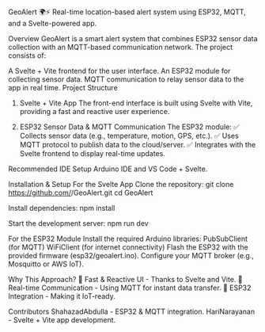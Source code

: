 GeoAlert 🌍⚡
Real-time location-based alert system using ESP32, MQTT, and a Svelte-powered app.

Overview
GeoAlert is a smart alert system that combines ESP32 sensor data collection with an MQTT-based communication network. The project consists of:

A Svelte + Vite frontend for the user interface.
An ESP32 module for collecting sensor data.
MQTT communication to relay sensor data to the app in real time.
Project Structure
1. Svelte + Vite App
The front-end interface is built using Svelte with Vite, providing a fast and reactive user experience.

2. ESP32 Sensor Data & MQTT Communication
The ESP32 module:
✅ Collects sensor data (e.g., temperature, motion, GPS, etc.).
✅ Uses MQTT protocol to publish data to the cloud/server.
✅ Integrates with the Svelte frontend to display real-time updates.

Recommended IDE Setup
Arduino IDE and VS Code + Svelte.

Installation & Setup
For the Svelte App
Clone the repository:
git clone https://github.com/<repo-owner>/GeoAlert.git
cd GeoAlert

Install dependencies:
npm install

Start the development server:
npm run dev

For the ESP32 Module
Install the required Arduino libraries:
PubSubClient (for MQTT)
WiFiClient (for internet connectivity)
Flash the ESP32 with the provided firmware (esp32/geoalert.ino).
Configure your MQTT broker (e.g., Mosquitto or AWS IoT).

Why This Approach?
🚀 Fast & Reactive UI - Thanks to Svelte and Vite.
📡 Real-time Communication - Using MQTT for instant data transfer.
🔧 ESP32 Integration - Making it IoT-ready.

Contributors
ShahazadAbdulla - ESP32 & MQTT integration.
HariNarayanan - Svelte + Vite app development.
